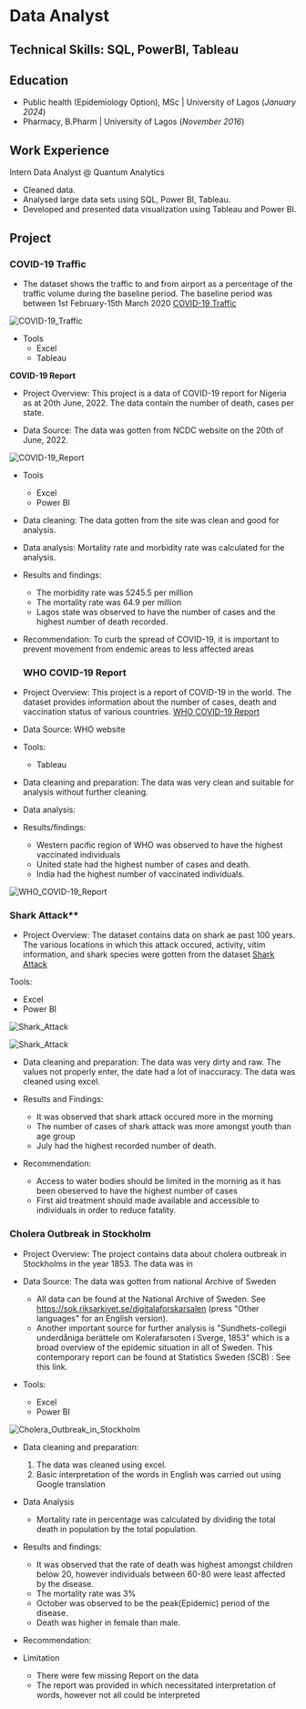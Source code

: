 # Data Analyst

## Technical Skills: SQL, PowerBI, Tableau

## Education
- Public health (Epidemiology Option), MSc | University of Lagos (_January 2024_)
- Pharmacy, B.Pharm | University of Lagos (_November 2016_)


## Work Experience
Intern Data Analyst @ Quantum Analytics
- Cleaned data.
- Analysed large data sets using SQL, Power BI, Tableau.
- Developed and presented data visualization using Tableau and Power BI.

## Project
### COVID-19 Traffic
- The dataset shows the traffic to and from airport as a percentage of the traffic volume during the baseline period. The baseline period was between 1st February-15th March 2020 [COVID-19 Traffic](/asset/COVID-19_Traffic.png)

![COVID-19_Traffic](https://github.com/FehintoluwaDawodu/Portfolio/assets/162819649/4277e14d-69db-4127-9392-45b768ccbd07)

- Tools
  - Excel
  - Tableau

**COVID-19 Report**
- Project Overview: This project is a data of COVID-19 report for Nigeria as at 20th June, 2022. The data contain the number of death, cases per state.

- Data Source: The data was gotten from NCDC website on the 20th of June, 2022.

![COVID-19_Report](https://github.com/FehintoluwaDawodu/Portfolio/assets/162819649/353186dc-e7a4-4863-b8e5-59781c6ebee8)

- Tools
  - Excel
  - Power BI
    
- Data cleaning: The data gotten from the site was clean and good for analysis.
  
- Data analysis: Mortality rate and morbidity rate was calculated for the analysis.
  
- Results and findings:
   - The morbidity rate was 5245.5 per million
   - The mortality rate was 64.9 per million
   - Lagos state was observed to have the number of cases and the highest number of death recorded.

- Recommendation: To curb the spread of COVID-19, it is important to prevent movement from endemic areas to less affected areas 

  ### WHO COVID-19 Report
- Project Overview: This project is a report of COVID-19 in the world. The dataset provides information about the number of cases, death and vaccination status of various countries. [WHO COVID-19 Report](/asset/WHO_COVID-19_Report.png)

- Data Source: WHO website
  
- Tools:
  - Tableau
 
- Data cleaning and preparation: The data was very clean and suitable for analysis without further cleaning.

- Data analysis:
- Results/findings:
   - Western pacific region of WHO was observed to have the highest vaccinated individuals
   - United state had the highest number of cases and death.
   - India had the highest number of vaccinated individuals.
     

![WHO_COVID-19_Report](https://github.com/FehintoluwaDawodu/Portfolio/assets/162819649/3c506065-47e6-43c7-adc0-93d166d4127a)

  
### Shark Attack**
- Project Overview: The dataset contains data on shark ae past 100 years. The various locations in which this attack occured, activity, vitim information, and shark species were gotten from the dataset [Shark Attack](/asset/Shark_Attack.png)

  
Tools:
  - Excel
  - Power BI
    
![Shark_Attack](https://github.com/FehintoluwaDawodu/Portfolio/assets/162819649/572be3ea-a723-452b-97b8-0f674da59afe)

![Shark_Attack](https://github.com/FehintoluwaDawodu/Portfolio/assets/162819649/a435c61b-3cca-409f-b986-dfa8070aaeb2)


- Data cleaning and preparation: The data was very dirty and raw. The values not properly enter, the date had a lot of inaccuracy. The data was cleaned using excel.

- Results and Findings:
  - It was observed that shark attack occured more in the morning
  - The number of cases of shark attack was more amongst youth than age group
  - July had the highest recorded number of death.

- Recommendation:
   - Access to water bodies should be limited in the morning as it has been obeserved to have the highest number of cases
   - First aid treatment should made available and accessible to individuals in order to reduce fatality.
     
 
### Cholera Outbreak in Stockholm
- Project Overview:  The project contains data about cholera outbreak in Stockholms in the year 1853. The data was in
  
- Data Source: The data was gotten from national Archive of Sweden
   - All data can be found at the National Archive of Sweden. See https://sok.riksarkivet.se/digitalaforskarsalen (press "Other languages" for an English version).
   - Another important source for further analysis is "Sundhets-collegii underdåniga berättele om 
Kolerafarsoten i Sverge, 1853" which is a broad overview of the epidemic situation in all of Sweden. 
This contemporary report can be found at Statistics Sweden (SCB) : See this link.

- Tools:
   - Excel
   - Power BI

![Cholera_Outbreak_in_Stockholm](https://github.com/FehintoluwaDawodu/Portfolio/assets/162819649/848aa8ec-21c5-4fc1-86c7-a4e4a4726682)
    
- Data cleaning and preparation:
  1. The data was cleaned using excel.
  2. Basic interpretation of the words in English was carried out using Google translation
 
- Data Analysis
   - Mortality rate in percentage was calculated by dividing the total death in population by the total population.
  
- Results and findings:
   - It was observed that the rate of death was highest amongst children below 20, however individuals between 60-80 were least affected by the disease.
   - The mortality rate was 3%
   - October was observed to be the peak(Epidemic) period of the disease.
   - Death was higher in female than male.
    
- Recommendation:
  
- Limitation
  - There were few missing Report on the data
  - The report was provided in which necessitated interpretation of words, however not all could be interpreted
  
